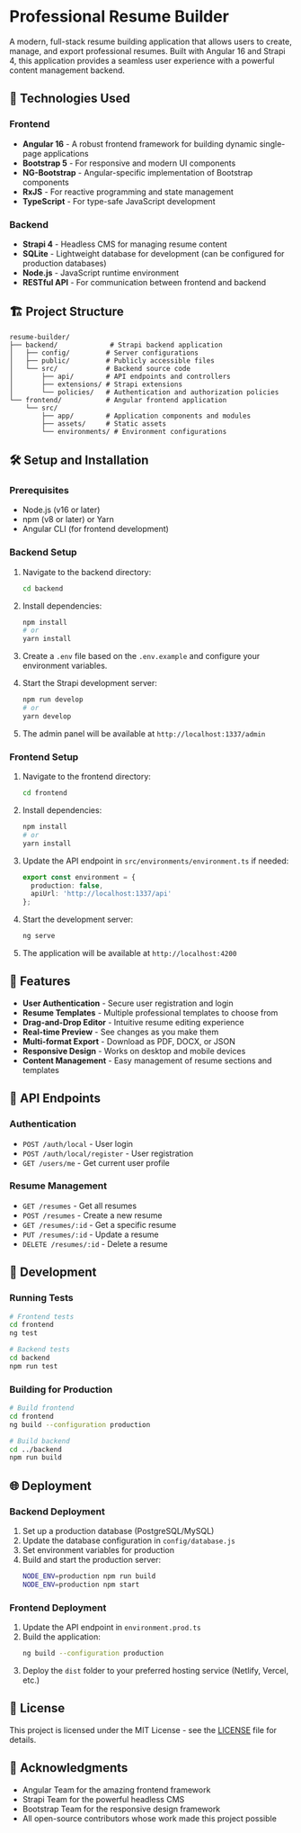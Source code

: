 # Professional Resume Builder

A modern, full-stack resume building application that allows users to create, manage, and export professional resumes. Built with Angular 16 and Strapi 4, this application provides a seamless user experience with a powerful content management backend.

## 🚀 Technologies Used

### Frontend
- **Angular 16** - A robust frontend framework for building dynamic single-page applications
- **Bootstrap 5** - For responsive and modern UI components
- **NG-Bootstrap** - Angular-specific implementation of Bootstrap components
- **RxJS** - For reactive programming and state management
- **TypeScript** - For type-safe JavaScript development

### Backend
- **Strapi 4** - Headless CMS for managing resume content
- **SQLite** - Lightweight database for development (can be configured for production databases)
- **Node.js** - JavaScript runtime environment
- **RESTful API** - For communication between frontend and backend

## 🏗️ Project Structure

```
resume-builder/
├── backend/             # Strapi backend application
│   ├── config/         # Server configurations
│   ├── public/         # Publicly accessible files
│   └── src/            # Backend source code
│       ├── api/        # API endpoints and controllers
│       ├── extensions/ # Strapi extensions
│       └── policies/   # Authentication and authorization policies
└── frontend/           # Angular frontend application
    └── src/
        ├── app/        # Application components and modules
        ├── assets/     # Static assets
        └── environments/ # Environment configurations
```

## 🛠️ Setup and Installation

### Prerequisites
- Node.js (v16 or later)
- npm (v8 or later) or Yarn
- Angular CLI (for frontend development)

### Backend Setup

1. Navigate to the backend directory:
   ```bash
   cd backend
   ```

2. Install dependencies:
   ```bash
   npm install
   # or
   yarn install
   ```

3. Create a `.env` file based on the `.env.example` and configure your environment variables.

4. Start the Strapi development server:
   ```bash
   npm run develop
   # or
   yarn develop
   ```

5. The admin panel will be available at `http://localhost:1337/admin`

### Frontend Setup

1. Navigate to the frontend directory:
   ```bash
   cd frontend
   ```

2. Install dependencies:
   ```bash
   npm install
   # or
   yarn install
   ```

3. Update the API endpoint in `src/environments/environment.ts` if needed:
   ```typescript
   export const environment = {
     production: false,
     apiUrl: 'http://localhost:1337/api'
   };
   ```

4. Start the development server:
   ```bash
   ng serve
   ```

5. The application will be available at `http://localhost:4200`

## 🎯 Features

- **User Authentication** - Secure user registration and login
- **Resume Templates** - Multiple professional templates to choose from
- **Drag-and-Drop Editor** - Intuitive resume editing experience
- **Real-time Preview** - See changes as you make them
- **Multi-format Export** - Download as PDF, DOCX, or JSON
- **Responsive Design** - Works on desktop and mobile devices
- **Content Management** - Easy management of resume sections and templates

## 🤝 API Endpoints

### Authentication
- `POST /auth/local` - User login
- `POST /auth/local/register` - User registration
- `GET /users/me` - Get current user profile

### Resume Management
- `GET /resumes` - Get all resumes
- `POST /resumes` - Create a new resume
- `GET /resumes/:id` - Get a specific resume
- `PUT /resumes/:id` - Update a resume
- `DELETE /resumes/:id` - Delete a resume

## 🔧 Development

### Running Tests
```bash
# Frontend tests
cd frontend
ng test

# Backend tests
cd backend
npm run test
```

### Building for Production
```bash
# Build frontend
cd frontend
ng build --configuration production

# Build backend
cd ../backend
npm run build
```

## 🌐 Deployment

### Backend Deployment
1. Set up a production database (PostgreSQL/MySQL)
2. Update the database configuration in `config/database.js`
3. Set environment variables for production
4. Build and start the production server:
   ```bash
   NODE_ENV=production npm run build
   NODE_ENV=production npm start
   ```

### Frontend Deployment
1. Update the API endpoint in `environment.prod.ts`
2. Build the application:
   ```bash
   ng build --configuration production
   ```
3. Deploy the `dist` folder to your preferred hosting service (Netlify, Vercel, etc.)

## 📄 License

This project is licensed under the MIT License - see the [LICENSE](LICENSE) file for details.

## 🙏 Acknowledgments

- Angular Team for the amazing frontend framework
- Strapi Team for the powerful headless CMS
- Bootstrap Team for the responsive design framework
- All open-source contributors whose work made this project possible
